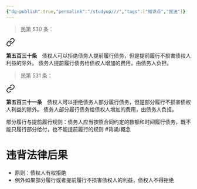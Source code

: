 ```yaml
---
{"dg-publish":true,"permalink":"/studyup///","tags":["知识点","民法"]}
---
```


>民第 530 条：
<div class="transclusion internal-embed is-loaded"><a class="markdown-embed-link" href="/////#t530" aria-label="Open link"><svg xmlns="http://www.w3.org/2000/svg" width="24" height="24" viewBox="0 0 24 24" fill="none" stroke="currentColor" stroke-width="2" stroke-linecap="round" stroke-linejoin="round" class="svg-icon lucide-link"><path d="M10 13a5 5 0 0 0 7.54.54l3-3a5 5 0 0 0-7.07-7.07l-1.72 1.71"></path><path d="M14 11a5 5 0 0 0-7.54-.54l-3 3a5 5 0 0 0 7.07 7.07l1.71-1.71"></path></svg></a><div class="markdown-embed">



**第五百三十条**　债权人可以拒绝债务人提前履行债务，但是提前履行不损害债权人利益的除外。
债务人提前履行债务给债权人增加的费用，由债务人负担。 

</div></div>


>民第 531 条：
<div class="transclusion internal-embed is-loaded"><a class="markdown-embed-link" href="/////#t531" aria-label="Open link"><svg xmlns="http://www.w3.org/2000/svg" width="24" height="24" viewBox="0 0 24 24" fill="none" stroke="currentColor" stroke-width="2" stroke-linecap="round" stroke-linejoin="round" class="svg-icon lucide-link"><path d="M10 13a5 5 0 0 0 7.54.54l3-3a5 5 0 0 0-7.07-7.07l-1.72 1.71"></path><path d="M14 11a5 5 0 0 0-7.54-.54l-3 3a5 5 0 0 0 7.07 7.07l1.71-1.71"></path></svg></a><div class="markdown-embed">



**第五百三十一条**　债权人可以拒绝债务人部分履行债务，但是部分履行不损害债权人利益的除外。
债务人部分履行债务给债权人增加的费用，由债务人负担。 

</div></div>


部分履行与提前履行规则：债务人应当按照合同约定的数额和时间履行债务，既不能只履行部分给付，也不能提前履行的规则 #背诵/概念 
# 违背法律后果
- 原则：债权人有权拒绝
- 例外如果部分履行或者提前履行不损害债权人的利益，债权人不得拒绝